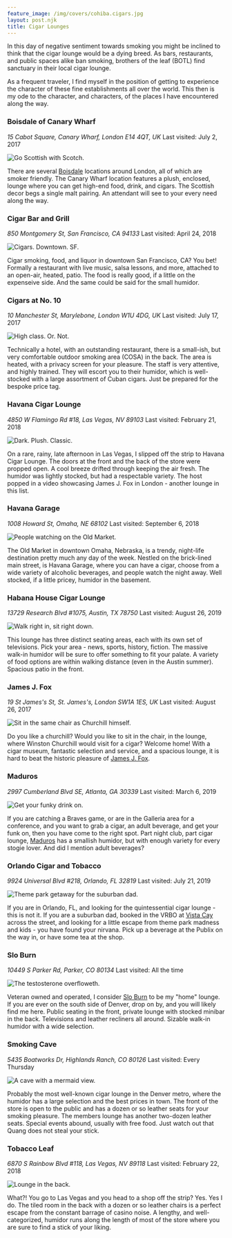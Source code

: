 ```yaml
---
feature_image: /img/covers/cohiba.cigars.jpg
layout: post.njk
title: Cigar Lounges
---
```


In this day of negative sentiment towards smoking you might be inclined to think that the cigar lounge would be a dying breed. As bars, restaurants, and public spaces alike ban smoking, brothers of the leaf (BOTL) find sanctuary in their local cigar lounge.

As a frequent traveler, I find myself in the position of getting to experience the character of these fine establishments all over the world. This then is my ode to the character, and characters, of the places I have encountered along the way.

### Boisdale of Canary Wharf
*15 Cabot Square, Canary Wharf, London E14 4QT, UK*
Last visited: July 2, 2017

![Go Scottish with Scotch.](/img/lounge/boisdale.canary.jpg)

There are several [Boisdale](https://www.boisdale.co.uk) locations around London, all of which are smoker friendly. The Canary Wharf location features a plush, enclosed, lounge where you can get high-end food, drink, and cigars. The Scottish decor begs a single malt pairing. An attendant will see to your every need along the way.

### Cigar Bar and Grill
*850 Montgomery St, San Francisco, CA 94133*
Last visited: April 24, 2018

![Cigars. Downtown. SF.](/img/lounge/cigar.bar.sf.jpg)

Cigar smoking, food, and liquor in downtown San Francisco, CA? You bet! Formally a restaurant with live music, salsa lessons, and more, attached to an open-air, heated, patio. The food is really good, if a little on the expenseive side. And the same could be said for the small humidor.

### Cigars at No. 10
*10 Manchester St, Marylebone, London W1U 4DG, UK*
Last visited: July 17, 2017

![High class. Or. Not.](/img/lounge/cigars.at.no.ten.jpg)

Technically a hotel, with an outstanding restaurant, there is a small-ish, but very comfortable outdoor smoking area (COSA) in the back. The area is heated, with a privacy screen for your pleasure. The staff is very attentive, and highly trained. They will escort you to their humidor, which is well-stocked with a large assortment of Cuban cigars. Just be prepared for the bespoke price tag.

### Havana Cigar Lounge
*4850 W Flamingo Rd #18, Las Vegas, NV 89103*
Last visited: February 21, 2018

![Dark. Plush. Classic.](/img/lounge/havana.cigar.vegas.jpg)

On a rare, rainy, late afternoon in Las Vegas, I slipped off the strip to Havana Cigar Lounge. The doors at the front and the back of the store were propped open. A cool breeze drifted through keeping the air fresh. The humidor was lightly stocked, but had a respectable variety. The host popped in a video showcasing James J. Fox in London - another lounge in this list.

### Havana Garage
*1008 Howard St, Omaha, NE 68102*
Last visited: September 6, 2018

![People watching on the Old Market.](/img/lounge/havana.garage.omaha.jpg)

The Old Market in downtown Omaha, Nebraska, is a trendy, night-life destination pretty much any day of the week. Nestled on the brick-lined main street, is Havana Garage, where you can have a cigar, choose from a wide variety of alcoholic beverages, and people watch the night away. Well stocked, if a little pricey, humidor in the basement.

### Habana House Cigar Lounge
*13729 Research Blvd #1075, Austin, TX 78750*
Last visited: August 26, 2019

![Walk right in, sit right down.](/img/lounge/habana.house.austin.jpg)

This lounge has three distinct seating areas, each with its own set of televisions. Pick your area - news, sports, history, fiction. The massive walk-in humidor will be sure to offer something to fit your palate. A variety of food options are within walking distance (even in the Austin summer). Spacious patio in the front.

### James J. Fox
*19 St James's St, St. James's, London SW1A 1ES, UK*
Last visited: August 26, 2017

![Sit in the same chair as Churchill himself.](/img/lounge/james.j.fox.jpg)

Do you like a churchill? Would you like to sit in the chair, in the lounge, where Winston Churchill would visit for a cigar? Welcome home! With a cigar museum, fantastic selection and service, and a spacious lounge, it is hard to beat the historic pleasure of [James J. Fox](https://www.jjfox.co.uk/).

### Maduros
*2997 Cumberland Blvd SE, Atlanta, GA 30339*
Last visited: March 6, 2019

![Get your funky drink on.](/img/lounge/maduros.jpg)

If you are catching a Braves game, or are in the Galleria area for a conference, and you want to grab a cigar, an adult beverage, and get your funk on, then you have come to the right spot. Part night club, part cigar lounge, [Maduros](https://maduroscigarshop.com) has a smallish humidor, but with enough variety for every stogie lover. And did I mention adult beverages?

### Orlando Cigar and Tobacco
*9924 Universal Blvd #218, Orlando, FL 32819*
Last visited: July 21, 2019

![Theme park getaway for the suburban dad.](/img/lounge/orlando.cigars.tobacco.jpg)

If you are in Orlando, FL, and looking for the quintessential cigar lounge - this is not it. If you are a suburban dad, booked in the VRBO at [Vista Cay](https://www.vistacayholidays.com) across the street, and looking for a little escape from theme park madness and kids - you have found your nirvana. Pick up a beverage at the Publix on the way in, or have some tea at the shop.

### Slo Burn
*10449 S Parker Rd, Parker, CO 80134*
Last visited: All the time

![The testosterone overfloweth.](/img/lounge/slo.burn.jpg)

Veteran owned and operated, I consider [Slo Burn](https://www.sloburncigars.com/) to be my "home" lounge. If you are ever on the south side of Denver, drop on by, and you will likely find me here. Public seating in the front, private lounge with stocked minibar in the back. Televisions and leather recliners all around. Sizable walk-in humidor with a wide selection.

### Smoking Cave
*5435 Boatworks Dr, Highlands Ranch, CO 80126*
Last visited: Every Thursday

![A cave with a mermaid view.](/img/lounge/smoking.cave.jpg)

Probably the most well-known cigar lounge in the Denver metro, where the humidor has a large selection and the best prices in town. The front of the store is open to the public and has a dozen or so leather seats for your smoking pleasure. The members lounge has another two-dozen leather seats. Special events abound, usually with free food. Just watch out that Quang does not steal your stick.

### Tobacco Leaf
*6870 S Rainbow Blvd #118, Las Vegas, NV 89118*
Last visited: February 22, 2018

![Lounge in the back.](/img/lounge/tobacco.leaf.4.jpg)

What?! You go to Las Vegas and you head to a shop off the strip? Yes. Yes I do. The tiled room in the back with a dozen or so leather chairs is a perfect escape from the constant barrage of casino noise. A lengthy, and well-categorized, humidor runs along the length of most of the store where you are sure to find a stick of your liking.
